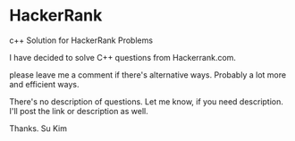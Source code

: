 # HackerRank
c++ Solution for HackerRank Problems

I have decided to solve C++ questions from Hackerrank.com.

please leave me a comment if there's alternative ways.
Probably a lot more and efficient ways.

There's no description of questions.
Let me know, if you need description.
I'll post the link or description as well.

Thanks.
Su Kim
